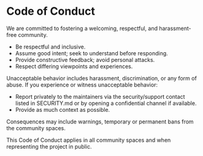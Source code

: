 # Code of Conduct

We are committed to fostering a welcoming, respectful, and harassment-free community.

- Be respectful and inclusive.
- Assume good intent; seek to understand before responding.
- Provide constructive feedback; avoid personal attacks.
- Respect differing viewpoints and experiences.

Unacceptable behavior includes harassment, discrimination, or any form of abuse. If you experience or witness unacceptable behavior:

- Report privately to the maintainers via the security/support contact listed in SECURITY.md or by opening a confidential channel if available.
- Provide as much context as possible.

Consequences may include warnings, temporary or permanent bans from the community spaces.

This Code of Conduct applies in all community spaces and when representing the project in public.